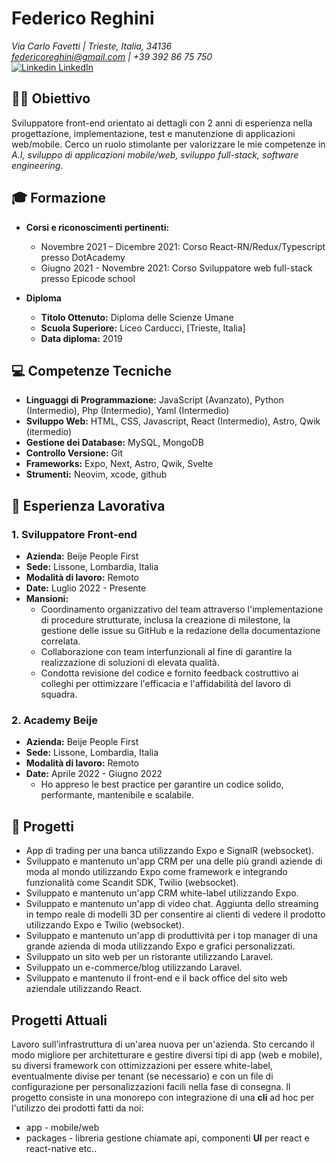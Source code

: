 # Federico Reghini
*Via Carlo Favetti | Trieste, Italia, 34136*  
*federicoreghini@gmail.com | +39 392 86 75 750*  
[![Linkedin](https://i.stack.imgur.com/gVE0j.png) LinkedIn](https://www.linkedin.com/in/federico-reghini)

## 👨‍💻 Obiettivo
Sviluppatore front-end orientato ai dettagli con 2 anni di esperienza nella progettazione, implementazione, test e manutenzione di applicazioni web/mobile. Cerco un ruolo stimolante per valorizzare le mie competenze in *A.I, sviluppo di applicazioni mobile/web, sviluppo full-stack, software engineering*.

## 🎓 Formazione
- **Corsi e riconoscimenti pertinenti:**
  - Novembre 2021 – Dicembre 2021: Corso React-RN/Redux/Typescript presso DotAcademy
  - Giugno 2021 - Novembre 2021: Corso Sviluppatore web full-stack presso Epicode school
    
- **Diploma**
  - **Titolo Ottenuto:** Diploma delle Scienze Umane
  - **Scuola Superiore:** Liceo Carducci, [Trieste, Italia]
  - **Data diploma:** 2019

## 💻 Competenze Tecniche
- **Linguaggi di Programmazione:** JavaScript (Avanzato), Python (Intermedio), Php (Intermedio), Yaml (Intermedio)
- **Sviluppo Web:** HTML, CSS, Javascript, React (Intermedio), Astro, Qwik (itermedio)
- **Gestione dei Database:** MySQL, MongoDB
- **Controllo Versione:** Git
- **Frameworks:** Expo, Next, Astro, Qwik, Svelte
- **Strumenti:** Neovim, xcode, github

## 💼 Esperienza Lavorativa
### 1. Sviluppatore Front-end
- **Azienda:** Beije People First
- **Sede:** Lissone, Lombardia, Italia
- **Modalità di lavoro:** Remoto
- **Date:** Luglio 2022 - Presente
- **Mansioni:**
  - Coordinamento organizzativo del team attraverso l'implementazione di procedure strutturate, inclusa la creazione di milestone, la gestione delle issue su GitHub e la redazione della documentazione correlata.
  - Collaborazione con team interfunzionali al fine di garantire la realizzazione di soluzioni di elevata qualità.
  - Condotta revisione del codice e fornito feedback costruttivo ai colleghi per ottimizzare l'efficacia e l'affidabilità del lavoro di squadra.

### 2. Academy Beije
- **Azienda:** Beije People First
- **Sede:** Lissone, Lombardia, Italia
- **Modalità di lavoro:** Remoto
- **Date:** Aprile 2022 - Giugno 2022
  - Ho appreso le best practice per garantire un codice solido, performante, mantenibile e scalabile.
  
## 🚀 Progetti
- App di trading per una banca utilizzando Expo e SignalR (websocket).
- Sviluppato e mantenuto un'app CRM per una delle più grandi aziende di moda al mondo utilizzando Expo come framework e integrando funzionalità come Scandit SDK, Twilio (websocket).
- Sviluppato e mantenuto un'app CRM white-label utilizzando Expo.
- Sviluppato e mantenuto un'app di video chat. Aggiunta dello streaming in tempo reale di modelli 3D per consentire ai clienti di vedere il prodotto utilizzando Expo e Twilio (websocket).
- Sviluppato e mantenuto un'app di produttività per i top manager di una grande azienda di moda utilizzando Expo e grafici personalizzati.
- Sviluppato un sito web per un ristorante utilizzando Laravel.
- Sviluppato un e-commerce/blog utilizzando Laravel.
- Sviluppato e mantenuto il front-end e il back office del sito web aziendale utilizzando React.

## Progetti Attuali
  Lavoro sull'infrastruttura di un'area nuova per un'azienda. Sto cercando il modo migliore per architetturare e gestire diversi tipi di app (web e mobile),
  su diversi framework con ottimizzazioni per essere white-label, eventualmente divise per tenant (se necessario) e con un file di configurazione per personalizzazioni facili nella fase di consegna.
Il progetto consiste in una monorepo con integrazione di una **cli** ad hoc per l'utilizzo dei prodotti fatti da noi:
  - app - mobile/web
  - packages - libreria gestione chiamate api, componenti **UI** per react e react-native etc.. 
